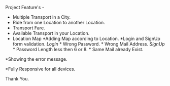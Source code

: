 Project Feature's -

* Multiple Transport in a City.
* Ride from one Location to another Location.
* Transport Fare.
* Available Transport in your Location.
* Location Map
*Adding Map according to Location.
*Login and SignUp form validation.
    *Login*
        * Wrong Password.
        * Wrong Mail Address.
    *SignUp*
        * Password Length less then 6 or 8.
        * Same Mail already Exist.

*Showing the error message.

*Fully Responsive for all devices.

Thank You.

